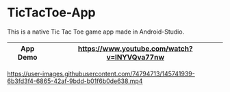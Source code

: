 # TicTacToe-App

This is a native Tic Tac Toe game app made in Android-Studio.

| App Demo | https://www.youtube.com/watch?v=lNYVQva77nw | 
| --- | --- | 



https://user-images.githubusercontent.com/74794713/145741939-6b3fd3f4-6865-42af-9bdd-b01f6b0de638.mp4


